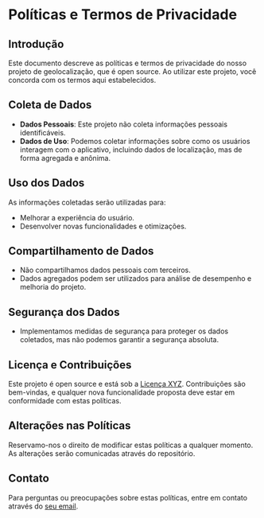 # Políticas e Termos de Privacidade

## Introdução

Este documento descreve as políticas e termos de privacidade do nosso projeto de geolocalização, que é open source. Ao utilizar este projeto, você concorda com os termos aqui estabelecidos.

## Coleta de Dados

- **Dados Pessoais**: Este projeto não coleta informações pessoais identificáveis. 
- **Dados de Uso**: Podemos coletar informações sobre como os usuários interagem com o aplicativo, incluindo dados de localização, mas de forma agregada e anônima.

## Uso dos Dados

As informações coletadas serão utilizadas para:

- Melhorar a experiência do usuário.
- Desenvolver novas funcionalidades e otimizações.

## Compartilhamento de Dados

- Não compartilhamos dados pessoais com terceiros.
- Dados agregados podem ser utilizados para análise de desempenho e melhoria do projeto.

## Segurança dos Dados

- Implementamos medidas de segurança para proteger os dados coletados, mas não podemos garantir a segurança absoluta.

## Licença e Contribuições

Este projeto é open source e está sob a [Licença XYZ](#). Contribuições são bem-vindas, e qualquer nova funcionalidade proposta deve estar em conformidade com estas políticas.

## Alterações nas Políticas

Reservamo-nos o direito de modificar estas políticas a qualquer momento. As alterações serão comunicadas através do repositório.

## Contato

Para perguntas ou preocupações sobre estas políticas, entre em contato através do [seu email](mailto:seuemail@example.com).
